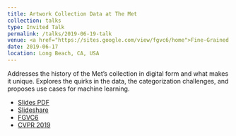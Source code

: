 ```yaml
---
title: Artwork Collection Data at The Met
collection: talks
type: Invited Talk
permalink: /talks/2019-06-19-talk
venue: <a href="https://sites.google.com/view/fgvc6/home">Fine-Grained Visual Categorization Workshop 6</a>, organized in conjunction with <a href="https://cvpr2019.thecvf.com/">2019 Conference of Computer Vision Pattern Recognition</a>
date: 2019-06-17
location: Long Beach, CA, USA
---
```


Addresses the history of the Met’s collection in digital form and what makes it unique. Explores the quirks in the data, the categorization challenges, and proposes use cases for machine learning.

- [Slides PDF](/files/FGVC6.pdf)
- [Slideshare](https://www.slideshare.net/slideshow/artwork-collection-data-at-the-met/155507310)
- [FGVC6](https://sites.google.com/view/fgvc6/home)
- [CVPR 2019](https://cvpr2019.thecvf.com/)